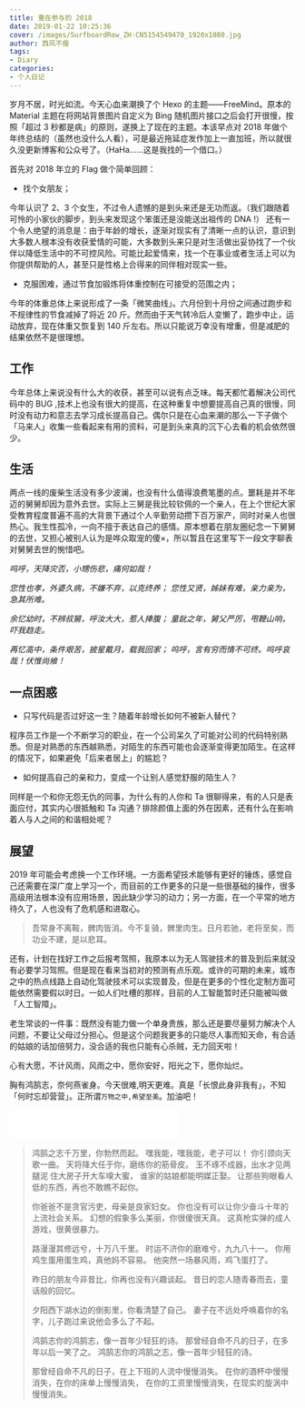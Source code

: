 ```yaml
---
title: 重在参与的 2018
date: 2019-01-22 10:25:36
cover: /images/SurfboardRow_ZH-CN5154549470_1920x1080.jpg
author: 西风不瘦
tags:
- Diary
categories:
- 个人日记
---
```


岁月不居，时光如流。今天心血来潮换了个 Hexo 的主题——FreeMind。原本的 Material 主题在将网站背景图片自定义为 Bing 随机图片接口之后会打开很慢，按照「超过 3 秒都是病」的原则，遂换上了现在的主题。本该早点对 2018 年做个年终总结的（虽然也没什么人看），可是最近拖延症发作加上一直加班，所以就很久没更新博客和公众号了。（HaHa……这是我找的一个借口。）
<!--more-->

首先对 2018 年立的 Flag 做个简单回顾：

- 找个女朋友；

今年认识了 2、3 个女生，不过令人遗憾的是到头来还是无功而返。（我们跟随着可怜的小家伙的脚步，到头来发现这个笨蛋还是没能送出祖传的 DNA !）
还有一个令人绝望的消息是：由于年龄的增长，逐渐对现实有了清晰一点的认识，意识到大多数人根本没有收获爱情的可能，大多数到头来只是对生活做出妥协找了一个伙伴以降低生活中的不可控风险。可能比起爱情来，找一个在事业或者生活上可以为你提供帮助的人，甚至只是性格上合得来的同伴相对现实一些。

- 克服困难，通过节食加锻炼将体重控制在可接受的范围之内；

今年的体重总体上来说形成了一条「微笑曲线」。六月份到十月份之间通过跑步和不规律性的节食减掉了将近 20 斤。然而由于天气转冷后人变懒了，跑步中止，运动放弃，现在体重又恢复到 140 斤左右。所以只能说万幸没有增重，但是减肥的结果依然不是很理想。

## 工作

今年总体上来说没有什么大的收获，甚至可以说有点乏味。每天都忙着解决公司代码中的 BUG ,技术上也没有很大的提高，在这种重复中想要提高自己真的很慢，同时没有动力和意志去学习成长提高自己。偶尔只是在心血来潮的那么一下子做个「马来人」收集一些看起来有用的资料，可是到头来真的沉下心去看的机会依然很少。

## 生活

两点一线的废柴生活没有多少波澜，也没有什么值得浪费笔墨的点。噩耗是并不年迈的舅舅却因为意外去世。实际上三舅是我比较钦佩的一个亲人，在上个世纪大家受教育程度普遍不高的大背景下通过个人辛勤劳动攒下百万家产，同时对亲人也很热心。我生性孤冷，一向不擅于表达自己的感情。原本想着在朋友圈纪念一下舅舅的去世，又担心被别人认为是哗众取宠的傻×，所以暂且在这里写下一段文字聊表对舅舅去世的惋惜吧。

*呜呼，天降灾否，小甥伤悲，痛何如哉！*

*您性也孝，外婆久病，不嫌不弃，以克终养；*
*您性又贤，姊妹有难，亲力亲为，急其所难。*

*余忆幼时，不辨叔舅，呼汝大大，惹人捧腹；*
*童龀之年，舅父严厉，甩鞭山响，吓我趋走。*

*再忆高中，条件艰苦，披星戴月，载我回家；*
*呜呼，言有穷而情不可终。呜呼哀哉！伏惟尚飨！*

## 一点困惑

- 只写代码是否过好这一生？随着年龄增长如何不被新人替代？

程序员工作是一个不断学习的职业，在一个公司呆久了可能对公司的代码特别熟悉。但是对熟悉的东西越熟悉，对陌生的东西可能也会逐渐变得更加陌生。在这样的情况下，如果避免「后来者居上」的尴尬？

- 如何提高自己的亲和力，变成一个让别人感觉舒服的陌生人？

同样是一个和你无怨无仇的同事，为什么有的人你和 Ta 很聊得来，有的人只是表面应付，其实内心很抵触和 Ta 沟通？排除颜值上面的外在因素，还有什么在影响着人与人之间的和谐相处呢？

## 展望

2019 年可能会考虑换一个工作环境。一方面希望技术能够有更好的锤炼，感觉自己还需要在深广度上学习一个，而目前的工作更多的只是一些很基础的操作，很多高级用法根本没有应用场景，因此缺少学习的动力；另一方面，在一个平常的地方待久了，人也没有了危机感和进取心。

> 吾常身不离鞍，髀肉皆消。今不复骑，髀里肉生。日月若驰，老将至矣，而功业不建，是以悲耳。

还有，计划在找好工作之后报考驾照，我原本以为无人驾驶技术的普及到后来就没有必要学习驾照。但是现在看来当初对的预测有点乐观。或许的可期的未来，城市之中的热点线路上自动化驾驶技术可以实现普及，但是在更多的个性化定制方面可能依然需要假以时日。一如人们吐槽的那样，目前的人工智能暂时还只能被叫做「人工智障」。

老生常谈的一件事：既然没有能力做一个单身贵族，那么还是要尽量努力解决个人问题，不要让父母过分担心。但是这个问题我更多的只能尽人事而知天命，有合适的姑娘的话加倍努力，没合适的我也只能有心杀贼，无力回天啦！

心有大愿，不计风雨，风雨之中，愿你安好，阳光之下，愿你灿烂。

胸有鸿鹄志，奈何燕雀身。今天很难,明天更难。真是「长恨此身非我有」，不知「何时忘却营营」。正所谓`万物之中,希望至美`。加油吧！  

<iframe frameborder="no" border="0" marginwidth="0" marginheight="0" width=298 height=52 src="//music.163.com/outchain/player?type=2&id=353993&auto=1&height=32"></iframe>

>鸿鹄之志千万里，你勃然而起。
嘿我能，嘿我能，老子可以！
你引颈向天歌一曲。
天将降大任于你，磨练你的筋骨皮。
玉不琢不成器，出水才见两腿泥
住大房子开大车嗅大蜜，
谁家的姑娘都能明媒正娶。
让那些狗眼看人低的东西，再也不敢瞧不起你。
>
>你爸爸不是贪官污吏，母亲是良家妇女。
你也没有可以让你少奋斗十年的上流社会关系。
幻想的假象多么美丽，你很傻很天真。
这真枪实弹的成人游戏，很黄很暴力。
>
>路漫漫其修远兮，十万八千里。
时运不济你的磨难兮，九九八十一。
你用鸡生蛋用蛋生鸡，真他妈不容易。
他突然一场暴风雨，鸡飞蛋打了。
>
>昨日的朋友今非昔比，你再也没有兴趣谈起。
昔日的恋人随青春而去，童话般的回忆。
>
>夕阳西下湖水边的倒影里，你看清楚了自己。
妻子在不远处呼唤着你的名字，儿子跑过来说他会多么了不起。
>
>鸿鹄志你的鸿鹄志，像一首年少轻狂的诗。
那曾经自命不凡的日子，在多年以后一笑了之。
鸿鹄志你的鸿鹄之志，像一首年少轻狂的诗。
>
>那曾经自命不凡的日子，在上下班的人流中慢慢消失。
在你的酒杯中慢慢消失，在你的床单上慢慢消失，
在你的工资里慢慢消失，在现实的旋涡中慢慢消失。
